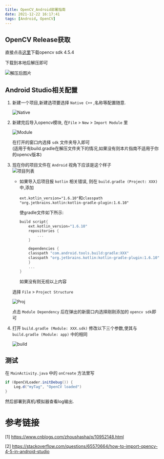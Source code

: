 ```yaml
---
title: OpenCV_Android部署指南
date: 2021-12-22 16:17:41
tags: [Android, OpenCV]
---
```


## OpenCV Release获取

直接点击[这里]("https://github.com/opencv/opencv/releases/download/4.5.4/opencv-4.5.4-android-sdk.zip")下载opencv sdk 4.5.4

下载到本地后解压即可

![解压后图片](afterde.png)

## Android Studio相关配置

1.  新建一个项目,新建选项要选择 `Native C++` ,名称等配置随意.  

    ![Native](nativ.png)

2.  新建完后导入opencv模块, 在`File` > `New` > `Import Module` 里

    ![Module](importmodule.png)

    在打开的窗口内选择 `sdk` 文件夹导入即可  
(适用于有build.gradle在解压文件夹下的情况,如果没有则本片指南不适用于你的opencv版本)

3.  现在你的项目文件在 `Android` 视角下应该是这个样子  
![项目列表](projlist.png)

    -   如果导入后项目报 `kotlin` 相关错误, 则在 `build.gradle (Project: XXX)` 中,添加  

        `ext.kotlin_version="1.6.10"`和`classpath "org.jetbrains.kotlin:kotlin-gradle-plugin:1.6.10"`  

        使gradle文件如下所示:

        ```gradle
        build script{
            ext.kotlin_version="1.6.10"
            repositories {
                ...
            }

            dependencies {
            classpath "com.android.tools.build:gradle:XXX"
            classpath "org.jetbrains.kotlin:kotlin-gradle-plugin:1.6.10"
            }
            ...
        }
        ```

        如果没有则无视以上内容

    选择 `File` > `Project Structure`

    ![Proj](projstru.png)

    点击 `Module Dependency` 后在弹出的新窗口内选择刚刚添加的 `opencv sdk`即可

4.  打开 `build.gradle (Module: XXX.sdk)` 修改以下三个参数,使其与 `build.gradle (Module: app)` 中的相同

    ![build](build.png)

## 测试

在 `MainActivity.java` 中的 `onCreate` 方法里写

```java
if (OpenCVLoader.initDebug()) {
    Log.d("myTag", "OpenCV loaded")
}
```

然后部署到真机/模拟器查看log输出.

# 参考链接

[1] https://www.cnblogs.com/zhoushasha/p/10952148.html

[2] https://stackoverflow.com/questions/65570664/how-to-import-opencv-4-5-in-android-studio



